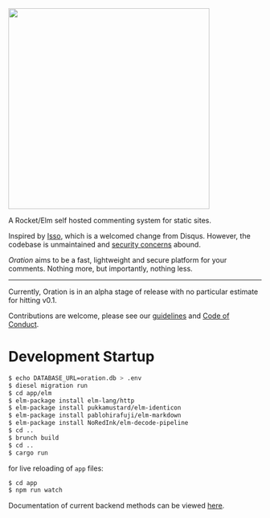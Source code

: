 <img src="https://libbum.github.io/oration/logo_wbl.svg" width=400 px />

A Rocket/Elm self hosted commenting system for static sites.

Inspired by [Isso](https://posativ.org/isso/), which is a welcomed change from Disqus.
However, the codebase is unmaintained and [security concerns](https://axiomatic.neophilus.net/posts/2017-04-16-from-disqus-to-isso.html) abound.

*Oration* aims to be a fast, lightweight and secure platform for your comments. Nothing more, but importantly, nothing less.

---

Currently, Oration is in an alpha stage of release with no particular estimate for hitting v0.1.

Contributions are welcome, please see our [guidelines](CONTRIBUTING.md) and [Code of Conduct](CODE_OF_CONDUCT.md).

# Development Startup

```bash
$ echo DATABASE_URL=oration.db > .env
$ diesel migration run
$ cd app/elm
$ elm-package install elm-lang/http
$ elm-package install pukkamustard/elm-identicon
$ elm-package install pablohirafuji/elm-markdown
$ elm-package install NoRedInk/elm-decode-pipeline
$ cd ..
$ brunch build
$ cd ..
$ cargo run
```

for live reloading of `app` files:

```bash
$ cd app
$ npm run watch
```

Documentation of current backend methods can be viewed [here](https://libbum.github.io/oration/oration/index.html).
